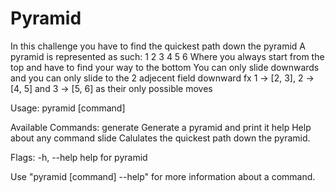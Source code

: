 # Pyramid

In this challenge you have to find the quickest path down the pyramid
A pyramid is represented as such:
	1
	2 3
	4 5 6
Where you always start from the top and have to find your way to the bottom
You can only slide downwards and you can only slide to the 2 adjecent field downward
fx 1 -> [2, 3], 2 -> [4, 5] and 3 -> [5, 6] as their only possible moves

Usage:
  pyramid [command]

Available Commands:
  generate    Generate a pyramid and print it
  help        Help about any command
  slide       Calulates the quickest path down the pyramid.

Flags:
  -h, --help   help for pyramid

Use "pyramid [command] --help" for more information about a command.